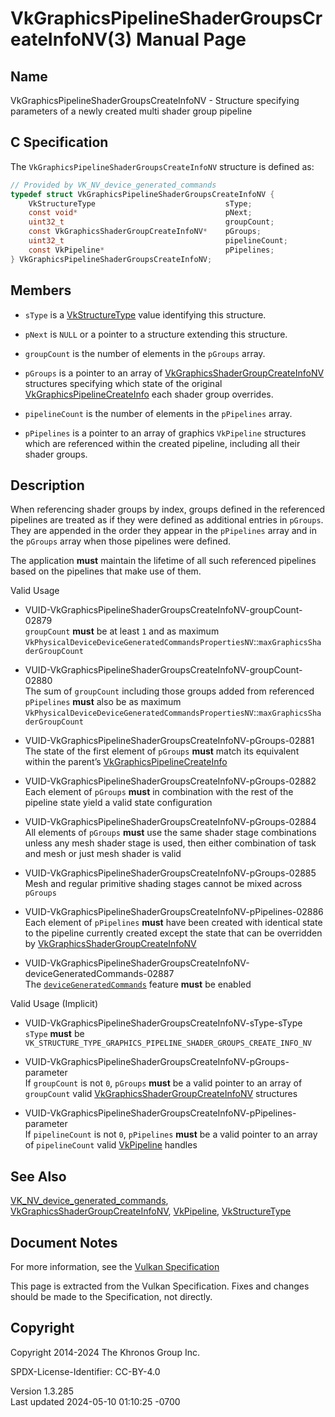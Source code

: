 # VkGraphicsPipelineShaderGroupsCreateInfoNV(3) Manual Page

## Name

VkGraphicsPipelineShaderGroupsCreateInfoNV - Structure specifying
parameters of a newly created multi shader group pipeline



## <a href="#_c_specification" class="anchor"></a>C Specification

The `VkGraphicsPipelineShaderGroupsCreateInfoNV` structure is defined
as:

``` c
// Provided by VK_NV_device_generated_commands
typedef struct VkGraphicsPipelineShaderGroupsCreateInfoNV {
    VkStructureType                             sType;
    const void*                                 pNext;
    uint32_t                                    groupCount;
    const VkGraphicsShaderGroupCreateInfoNV*    pGroups;
    uint32_t                                    pipelineCount;
    const VkPipeline*                           pPipelines;
} VkGraphicsPipelineShaderGroupsCreateInfoNV;
```

## <a href="#_members" class="anchor"></a>Members

- `sType` is a [VkStructureType](https://registry.khronos.org/vulkan/specs/1.3-extensions/man/html/VkStructureType.html) value identifying
  this structure.

- `pNext` is `NULL` or a pointer to a structure extending this
  structure.

- `groupCount` is the number of elements in the `pGroups` array.

- `pGroups` is a pointer to an array of
  [VkGraphicsShaderGroupCreateInfoNV](https://registry.khronos.org/vulkan/specs/1.3-extensions/man/html/VkGraphicsShaderGroupCreateInfoNV.html)
  structures specifying which state of the original
  [VkGraphicsPipelineCreateInfo](https://registry.khronos.org/vulkan/specs/1.3-extensions/man/html/VkGraphicsPipelineCreateInfo.html) each
  shader group overrides.

- `pipelineCount` is the number of elements in the `pPipelines` array.

- `pPipelines` is a pointer to an array of graphics `VkPipeline`
  structures which are referenced within the created pipeline, including
  all their shader groups.

## <a href="#_description" class="anchor"></a>Description

When referencing shader groups by index, groups defined in the
referenced pipelines are treated as if they were defined as additional
entries in `pGroups`. They are appended in the order they appear in the
`pPipelines` array and in the `pGroups` array when those pipelines were
defined.

The application **must** maintain the lifetime of all such referenced
pipelines based on the pipelines that make use of them.

Valid Usage

- <a
  href="#VUID-VkGraphicsPipelineShaderGroupsCreateInfoNV-groupCount-02879"
  id="VUID-VkGraphicsPipelineShaderGroupsCreateInfoNV-groupCount-02879"></a>
  VUID-VkGraphicsPipelineShaderGroupsCreateInfoNV-groupCount-02879  
  `groupCount` **must** be at least `1` and as maximum
  `VkPhysicalDeviceDeviceGeneratedCommandsPropertiesNV`::`maxGraphicsShaderGroupCount`

- <a
  href="#VUID-VkGraphicsPipelineShaderGroupsCreateInfoNV-groupCount-02880"
  id="VUID-VkGraphicsPipelineShaderGroupsCreateInfoNV-groupCount-02880"></a>
  VUID-VkGraphicsPipelineShaderGroupsCreateInfoNV-groupCount-02880  
  The sum of `groupCount` including those groups added from referenced
  `pPipelines` **must** also be as maximum
  `VkPhysicalDeviceDeviceGeneratedCommandsPropertiesNV`::`maxGraphicsShaderGroupCount`

- <a href="#VUID-VkGraphicsPipelineShaderGroupsCreateInfoNV-pGroups-02881"
  id="VUID-VkGraphicsPipelineShaderGroupsCreateInfoNV-pGroups-02881"></a>
  VUID-VkGraphicsPipelineShaderGroupsCreateInfoNV-pGroups-02881  
  The state of the first element of `pGroups` **must** match its
  equivalent within the parent’s
  [VkGraphicsPipelineCreateInfo](https://registry.khronos.org/vulkan/specs/1.3-extensions/man/html/VkGraphicsPipelineCreateInfo.html)

- <a href="#VUID-VkGraphicsPipelineShaderGroupsCreateInfoNV-pGroups-02882"
  id="VUID-VkGraphicsPipelineShaderGroupsCreateInfoNV-pGroups-02882"></a>
  VUID-VkGraphicsPipelineShaderGroupsCreateInfoNV-pGroups-02882  
  Each element of `pGroups` **must** in combination with the rest of the
  pipeline state yield a valid state configuration

- <a href="#VUID-VkGraphicsPipelineShaderGroupsCreateInfoNV-pGroups-02884"
  id="VUID-VkGraphicsPipelineShaderGroupsCreateInfoNV-pGroups-02884"></a>
  VUID-VkGraphicsPipelineShaderGroupsCreateInfoNV-pGroups-02884  
  All elements of `pGroups` **must** use the same shader stage
  combinations unless any mesh shader stage is used, then either
  combination of task and mesh or just mesh shader is valid

- <a href="#VUID-VkGraphicsPipelineShaderGroupsCreateInfoNV-pGroups-02885"
  id="VUID-VkGraphicsPipelineShaderGroupsCreateInfoNV-pGroups-02885"></a>
  VUID-VkGraphicsPipelineShaderGroupsCreateInfoNV-pGroups-02885  
  Mesh and regular primitive shading stages cannot be mixed across
  `pGroups`

- <a
  href="#VUID-VkGraphicsPipelineShaderGroupsCreateInfoNV-pPipelines-02886"
  id="VUID-VkGraphicsPipelineShaderGroupsCreateInfoNV-pPipelines-02886"></a>
  VUID-VkGraphicsPipelineShaderGroupsCreateInfoNV-pPipelines-02886  
  Each element of `pPipelines` **must** have been created with identical
  state to the pipeline currently created except the state that can be
  overridden by
  [VkGraphicsShaderGroupCreateInfoNV](https://registry.khronos.org/vulkan/specs/1.3-extensions/man/html/VkGraphicsShaderGroupCreateInfoNV.html)

- <a
  href="#VUID-VkGraphicsPipelineShaderGroupsCreateInfoNV-deviceGeneratedCommands-02887"
  id="VUID-VkGraphicsPipelineShaderGroupsCreateInfoNV-deviceGeneratedCommands-02887"></a>
  VUID-VkGraphicsPipelineShaderGroupsCreateInfoNV-deviceGeneratedCommands-02887  
  The <a
  href="https://registry.khronos.org/vulkan/specs/1.3-extensions/html/vkspec.html#features-deviceGeneratedCommands"
  target="_blank" rel="noopener"><code>deviceGeneratedCommands</code></a>
  feature **must** be enabled

Valid Usage (Implicit)

- <a href="#VUID-VkGraphicsPipelineShaderGroupsCreateInfoNV-sType-sType"
  id="VUID-VkGraphicsPipelineShaderGroupsCreateInfoNV-sType-sType"></a>
  VUID-VkGraphicsPipelineShaderGroupsCreateInfoNV-sType-sType  
  `sType` **must** be
  `VK_STRUCTURE_TYPE_GRAPHICS_PIPELINE_SHADER_GROUPS_CREATE_INFO_NV`

- <a
  href="#VUID-VkGraphicsPipelineShaderGroupsCreateInfoNV-pGroups-parameter"
  id="VUID-VkGraphicsPipelineShaderGroupsCreateInfoNV-pGroups-parameter"></a>
  VUID-VkGraphicsPipelineShaderGroupsCreateInfoNV-pGroups-parameter  
  If `groupCount` is not `0`, `pGroups` **must** be a valid pointer to
  an array of `groupCount` valid
  [VkGraphicsShaderGroupCreateInfoNV](https://registry.khronos.org/vulkan/specs/1.3-extensions/man/html/VkGraphicsShaderGroupCreateInfoNV.html)
  structures

- <a
  href="#VUID-VkGraphicsPipelineShaderGroupsCreateInfoNV-pPipelines-parameter"
  id="VUID-VkGraphicsPipelineShaderGroupsCreateInfoNV-pPipelines-parameter"></a>
  VUID-VkGraphicsPipelineShaderGroupsCreateInfoNV-pPipelines-parameter  
  If `pipelineCount` is not `0`, `pPipelines` **must** be a valid
  pointer to an array of `pipelineCount` valid
  [VkPipeline](https://registry.khronos.org/vulkan/specs/1.3-extensions/man/html/VkPipeline.html) handles

## <a href="#_see_also" class="anchor"></a>See Also

[VK_NV_device_generated_commands](https://registry.khronos.org/vulkan/specs/1.3-extensions/man/html/VK_NV_device_generated_commands.html),
[VkGraphicsShaderGroupCreateInfoNV](https://registry.khronos.org/vulkan/specs/1.3-extensions/man/html/VkGraphicsShaderGroupCreateInfoNV.html),
[VkPipeline](https://registry.khronos.org/vulkan/specs/1.3-extensions/man/html/VkPipeline.html), [VkStructureType](https://registry.khronos.org/vulkan/specs/1.3-extensions/man/html/VkStructureType.html)

## <a href="#_document_notes" class="anchor"></a>Document Notes

For more information, see the <a
href="https://registry.khronos.org/vulkan/specs/1.3-extensions/html/vkspec.html#VkGraphicsPipelineShaderGroupsCreateInfoNV"
target="_blank" rel="noopener">Vulkan Specification</a>

This page is extracted from the Vulkan Specification. Fixes and changes
should be made to the Specification, not directly.

## <a href="#_copyright" class="anchor"></a>Copyright

Copyright 2014-2024 The Khronos Group Inc.

SPDX-License-Identifier: CC-BY-4.0

Version 1.3.285  
Last updated 2024-05-10 01:10:25 -0700
